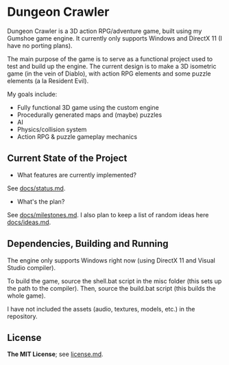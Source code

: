 Dungeon Crawler
=======

Dungeon Crawler is a 3D action RPG/adventure game, built using my Gumshoe game engine.
It currently only supports Windows and DirectX 11 (I have no porting plans).

The main purpose of the game is to serve as a functional project used to test and build up the engine.  The current design is to make a 3D isometric game (in the vein of Diablo), with action RPG elements and some puzzle elements (a la Resident Evil).

My goals include:

* Fully functional 3D game using the custom engine
* Procedurally generated maps and (maybe) puzzles
* AI
* Physics/collision system
* Action RPG & puzzle gameplay mechanics


Current State of the Project
----------------------------

 - What features are currently implemented?

See [docs/status.md](/docs/status.md).

 - What's the plan?

See [docs/milestones.md](/docs/milestones.md). I also plan to keep a list of random ideas here [docs/ideas.md](/docs/ideas.md).


Dependencies, Building and Running
----------------------------------

The engine only supports Windows right now (using DirectX 11 and Visual Studio compiler).

To build the game, source the shell.bat script in the misc folder (this sets up the path to the compiler).  Then, source the build.bat script (this builds the whole game).

I have not included the assets (audio, textures, models, etc.) in the repository.


License
-------

**The MIT License**; see [license.md](license.md).
